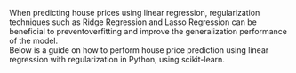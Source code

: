 When predicting house prices using linear regression, regularization techniques such as Ridge Regression and Lasso Regression can be beneficial to preventoverfitting 
and improve the generalization performance of the model.
<br>
Below is a guide on how to perform house price prediction using linear regression with regularization in Python, using scikit-learn.
